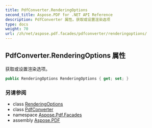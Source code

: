 ```yaml
---
title: PdfConverter.RenderingOptions
second_title: Aspose.PDF for .NET API Reference
description: PdfConverter 属性。获取或设置渲染选项
type: docs
weight: 70
url: /zh/net/aspose.pdf.facades/pdfconverter/renderingoptions/
---
```

## PdfConverter.RenderingOptions 属性

获取或设置渲染选项。

```csharp
public RenderingOptions RenderingOptions { get; set; }
```

### 另请参阅

* class [RenderingOptions](../../../aspose.pdf/renderingoptions/)
* class [PdfConverter](../)
* namespace [Aspose.Pdf.Facades](../../../aspose.pdf.facades/)
* assembly [Aspose.PDF](../../../)